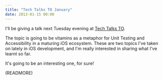 ```yaml
---
title: "Tech Talks TO January"
date: 2013-01-15 00:00
---
```


I'll be giving a talk next Tuesday evening at [Tech Talks TO](http://techtalksto.com/post/40607791416/ash-furrow-presenting-accessibility-and-unit-testing).

The topic is going to be vitamins as a metaphor for Unit Testing and Accessibility in a maturing iOS ecosystem. These are two topics I've taken on lately in iOS development, and I'm really interested in sharing what I've learnt so far.

It's going to be an interesting one, for sure!

(READMORE)
